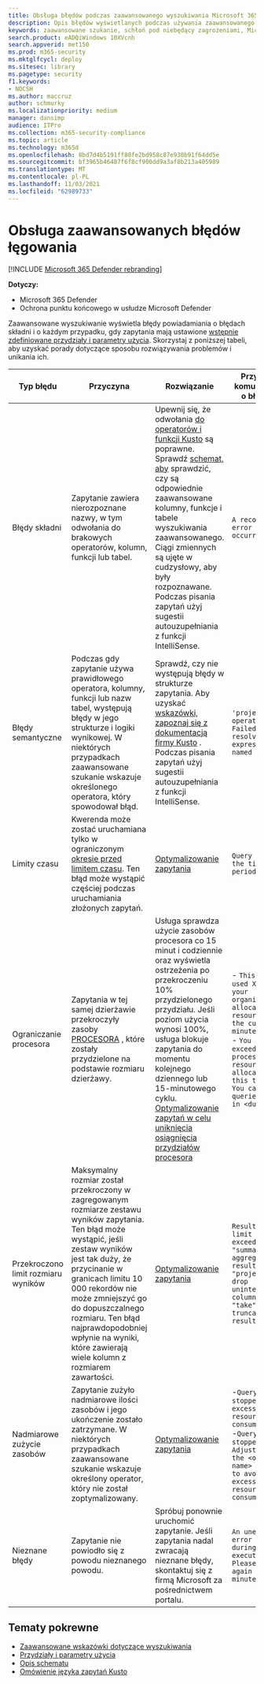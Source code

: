 ```yaml
---
title: Obsługa błędów podczas zaawansowanego wyszukiwania Microsoft 365 Defender
description: Opis błędów wyświetlanych podczas używania zaawansowanego wyszukiwania
keywords: zaawansowane szukanie, schłoń pod niebędący zagrożeniami, Microsoft 365 Defender, microsoft 365, m365, wyszukiwanie, zapytanie, telemetria, schemat, kusto, limit czasu, zasoby, błędy, nieznany błąd, limity, przydział, parametr, alokacja
search.product: eADQiWindows 10XVcnh
search.appverid: met150
ms.prod: m365-security
ms.mktglfcycl: deploy
ms.sitesec: library
ms.pagetype: security
f1.keywords:
- NOCSH
ms.author: maccruz
author: schmurky
ms.localizationpriority: medium
manager: dansimp
audience: ITPro
ms.collection: m365-security-compliance
ms.topic: article
ms.technology: m365d
ms.openlocfilehash: 8bd7d4b5191ff88fe2bd958c87e930b91f64dd5e
ms.sourcegitcommit: bf3965b46487f6f8cf900dd9a3af8b213a405989
ms.translationtype: MT
ms.contentlocale: pl-PL
ms.lasthandoff: 11/03/2021
ms.locfileid: "62989733"
---
```

# <a name="handle-advanced-hunting-errors"></a>Obsługa zaawansowanych błędów łęgowania

[!INCLUDE [Microsoft 365 Defender rebranding](../includes/microsoft-defender.md)]


**Dotyczy:**
- Microsoft 365 Defender
- Ochrona punktu końcowego w usłudze Microsoft Defender


Zaawansowane wyszukiwanie wyświetla błędy powiadamiania o błędach składni i o każdym przypadku, gdy zapytania mają ustawione [wstępnie zdefiniowane przydziały i parametry użycia](advanced-hunting-limits.md). Skorzystaj z poniższej tabeli, aby uzyskać porady dotyczące sposobu rozwiązywania problemów i unikania ich.

| Typ błędu | Przyczyna | Rozwiązanie | Przykłady komunikatów o błędach |
|--|--|--|--|
| Błędy składni | Zapytanie zawiera nierozpoznane nazwy, w tym odwołania do brakowych operatorów, kolumn, funkcji lub tabel. | Upewnij się, że odwołania [do operatorów i funkcji Kusto](/azure/data-explorer/kusto/query/) są poprawne. Sprawdź [schemat, aby](advanced-hunting-schema-tables.md) sprawdzić, czy są odpowiednie zaawansowane kolumny, funkcje i tabele wyszukiwania zaawansowanego. Ciągi zmiennych są ujęte w cudzysłowy, aby były rozpoznawane. Podczas pisania zapytań użyj sugestii autouzupełniania z funkcji IntelliSense. | `A recognition error occurred.` |
| Błędy semantyczne | Podczas gdy zapytanie używa prawidłowego operatora, kolumny, funkcji lub nazw tabel, występują błędy w jego strukturze i logiki wynikowej. W niektórych przypadkach zaawansowane szukanie wskazuje określonego operatora, który spowodował błąd. | Sprawdź, czy nie występują błędy w strukturze zapytania. Aby uzyskać [wskazówki, zapoznaj się z dokumentacją firmy Kusto](/azure/data-explorer/kusto/query/) . Podczas pisania zapytań użyj sugestii autouzupełniania z funkcji IntelliSense. |  `'project' operator: Failed to resolve scalar expression named 'x'`|
| Limity czasu | Kwerenda może zostać uruchamiana tylko w ograniczonym [okresie przed limitem czasu](advanced-hunting-limits.md). Ten błąd może wystąpić częściej podczas uruchamiania złożonych zapytań. | [Optymalizowanie zapytania](advanced-hunting-best-practices.md) | `Query exceeded the timeout period.` |
| Ograniczanie procesora | Zapytania w tej samej dzierżawie przekroczyły zasoby [PROCESORA](advanced-hunting-limits.md) , które zostały przydzielone na podstawie rozmiaru dzierżawy. | Usługa sprawdza użycie zasobów procesora co 15 minut i codziennie oraz wyświetla ostrzeżenia po przekroczeniu 10% przydzielonego przydziału. Jeśli poziom użycia wynosi 100%, usługa blokuje zapytania do momentu kolejnego dziennego lub 15-minutowego cyklu. [Optymalizowanie zapytań w celu uniknięcia osiągnięcia przydziałów procesora](advanced-hunting-best-practices.md) | - `This query used X% of your organization's allocated resources for the current 15 minutes.`<br>- `You have exceeded processing resources allocated to this tenant. You can run queries again in <duration>.` |
| Przekroczono limit rozmiaru wyników  | Maksymalny rozmiar został przekroczony w zagregowanym rozmiarze zestawu wyników zapytania. Ten błąd może wystąpić, jeśli zestaw wyników jest tak duży, że przycinanie w granicach limitu 10 000 rekordów nie może zmniejszyć go do dopuszczalnego rozmiaru. Ten błąd najprawdopodobniej wpłynie na wyniki, które zawierają wiele kolumn z rozmiarem zawartości. | [Optymalizowanie zapytania](advanced-hunting-best-practices.md) | `Result size limit exceeded. Use "summarize" to aggregate results, "project" to drop uninteresting columns, or "take" to truncate results.` |
| Nadmiarowe zużycie zasobów | Zapytanie zużyło nadmiarowe ilości zasobów i jego ukończenie zostało zatrzymane. W niektórych przypadkach zaawansowane szukanie wskazuje określony operator, który nie został zoptymalizowany. | [Optymalizowanie zapytania](advanced-hunting-best-practices.md) | -`Query stopped due to excessive resource consumption.`<br>-`Query stopped. Adjust use of the <operator name> operator to avoid excessive resource consumption.` |
| Nieznane błędy | Zapytanie nie powiodło się z powodu nieznanego powodu. | Spróbuj ponownie uruchomić zapytanie. Jeśli zapytania nadal zwracają nieznane błędy, skontaktuj się z firmą Microsoft za pośrednictwem portalu. | `An unexpected error occurred during query execution. Please try again in a few minutes.`



## <a name="related-topics"></a>Tematy pokrewne
- [Zaawansowane wskazówki dotyczące wyszukiwania](advanced-hunting-best-practices.md)
- [Przydziały i parametry użycia](advanced-hunting-limits.md)
- [Opis schematu](advanced-hunting-schema-tables.md)
- [Omówienie języka zapytań Kusto](/azure/data-explorer/kusto/query/)